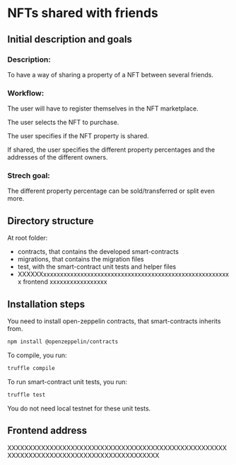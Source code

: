 # NFTs shared with friends

## Initial description and goals

### Description:

To have a way of sharing a property of a NFT between several friends.

### Workflow:

The user will have to register themselves in the NFT marketplace.

The user selects the NFT to purchase.

The user specifies if the NFT property is shared.

If shared, the user specifies the different property percentages and the addresses of the different owners.

### Strech goal:

The different property percentage can be sold/transferred or split even more.

## Directory structure

At root folder:
- contracts, that contains the developed smart-contracts
- migrations, that contains the migration files
- test, with the smart-contract unit tests and helper files
- XXXXXXxxxxxxxxxxxxxxxxxxxxxxxxxxxxxxxxxxxxxxxxxxxxxxxxxxxxxxxx frontend xxxxxxxxxxxxxxxxx

## Installation steps

You need to install open-zeppelin contracts, that smart-contracts inherits from.

```bash
npm install @openzeppelin/contracts
```

To compile, you run:
```bash
truffle compile
```

To run smart-contract unit tests, you run:
```bash
truffle test
```
You do not need local testnet for these unit tests.

## Frontend address

XXXXXXXXXXXXXXXXXXXXXXXXXXXXXXXXXXXXXXXXXXXXXXXXXXXXXXXXXXXXXXXXXXXXXXXXXXXXXXXXXXXXXXXX





